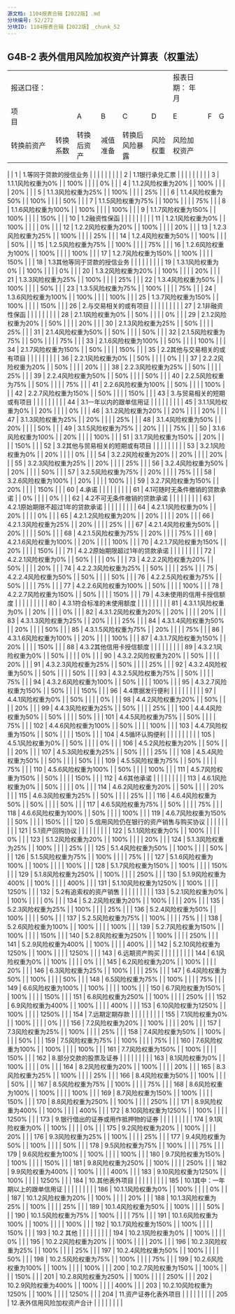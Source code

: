 ```yaml
---
源文档: 1104报表合辑【2022版】.md
分块编号: 52/272
分块ID: 1104报表合辑【2022版】_chunk_52
---
```


## G4B-2 表外信用风险加权资产计算表（权重法）

|  |  |  |  |  |  |  |  |  |
| --- | --- | --- | --- | --- | --- | --- | --- | --- |
| 报送口径： | | | | | | 报表日期： 年 月 | | |
| 项　　　　目 | | A | B | C | D | E | F | G |
| 转换前资产 | 转换系数 | 转换后资产 | 减值准备 | 转换后风险暴露 | 风险权重 | 风险加权资产 |
|
| 1 | 1.等同于贷款的授信业务 |  |  |  |  |  |  |  |
| 2 | 1.1银行承兑汇票 |  |  |  |  |  |  |  |
| 3 | 1.1.1风险权重为0% |  | 100% |  |  |  | 0% |  |
| 4 | 1.1.2风险权重为20% |  | 100% |  |  |  | 20% |  |
| 5 | 1.1.3风险权重为25% |  | 100% |  |  |  | 25% |  |
| 6 | 1.1.4风险权重为50% |  | 100% |  |  |  | 50% |  |
| 7 | 1.1.5风险权重为75% |  | 100% |  |  |  | 75% |  |
| 8 | 1.1.6风险权重为100% |  | 100% |  |  |  | 100% |  |
| 9 | 1.1.7风险权重为150% |  | 100% |  |  |  | 150% |  |
| 10 | 1.2融资性保函 |  |  |  |  |  |  |  |
| 11 | 1.2.1风险权重为0% |  | 100% |  |  |  | 0% |  |
| 12 | 1.2.2风险权重为20% |  | 100% |  |  |  | 20% |  |
| 13 | 1.2.3风险权重为25% |  | 100% |  |  |  | 25% |  |
| 14 | 1.2.4风险权重为50% |  | 100% |  |  |  | 50% |  |
| 15 | 1.2.5风险权重为75% |  | 100% |  |  |  | 75% |  |
| 16 | 1.2.6风险权重为100% |  | 100% |  |  |  | 100% |  |
| 17 | 1.2.7风险权重为150% |  | 100% |  |  |  | 150% |  |
| 18 | 1.3其他等同于贷款的授信业务 |  |  |  |  |  |  |  |
| 19 | 1.3.1风险权重为0% |  | 100% |  |  |  | 0% |  |
| 20 | 1.3.2风险权重为20% |  | 100% |  |  |  | 20% |  |
| 21 | 1.3.3风险权重为25% |  | 100% |  |  |  | 25% |  |
| 22 | 1.3.4风险权重为50% |  | 100% |  |  |  | 50% |  |
| 23 | 1.3.5风险权重为75% |  | 100% |  |  |  | 75% |  |
| 24 | 1.3.6风险权重为100% |  | 100% |  |  |  | 100% |  |
| 25 | 1.3.7风险权重为150% |  | 100% |  |  |  | 150% |  |
| 26 | 2.与交易相关的或有项目 |  |  |  |  |  |  |  |
| 27 | 2.1非融资性保函 |  |  |  |  |  |  |  |
| 28 | 2.1.1风险权重为0% |  | 50% |  |  |  | 0% |  |
| 29 | 2.1.2风险权重为20% |  | 50% |  |  |  | 20% |  |
| 30 | 2.1.3风险权重为25% |  | 50% |  |  |  | 25% |  |
| 31 | 2.1.4风险权重为50% |  | 50% |  |  |  | 50% |  |
| 32 | 2.1.5风险权重为75% |  | 50% |  |  |  | 75% |  |
| 33 | 2.1.6风险权重为100% |  | 50% |  |  |  | 100% |  |
| 34 | 2.1.7风险权重为150% |  | 50% |  |  |  | 150% |  |
| 35 | 2.2其他与交易相关的或有项目 |  |  |  |  |  |  |  |
| 36 | 2.2.1风险权重为0% |  | 50% |  |  |  | 0% |  |
| 37 | 2.2.2风险权重为20% |  | 50% |  |  |  | 20% |  |
| 38 | 2.2.3风险权重为25% |  | 50% |  |  |  | 25% |  |
| 39 | 2.2.4风险权重为50% |  | 50% |  |  |  | 50% |  |
| 40 | 2.2.5风险权重为75% |  | 50% |  |  |  | 75% |  |
| 41 | 2.2.6风险权重为100% |  | 50% |  |  |  | 100% |  |
| 42 | 2.2.7风险权重为150% |  | 50% |  |  |  | 150% |  |
| 43 | 3.与贸易相关的短期或有项目 |  |  |  |  |  |  |  |
| 44 | 3.1一年以内的跟单信用证 |  |  |  |  |  |  |  |
| 45 | 3.1.1风险权重为0% |  | 20% |  |  |  | 0% |  |
| 46 | 3.1.2风险权重为20% |  | 20% |  |  |  | 20% |  |
| 47 | 3.1.3风险权重为25% |  | 20% |  |  |  | 25% |  |
| 48 | 3.1.4风险权重为50% |  | 20% |  |  |  | 50% |  |
| 49 | 3.1.5风险权重为75% |  | 20% |  |  |  | 75% |  |
| 50 | 3.1.6风险权重为100% |  | 20% |  |  |  | 100% |  |
| 51 | 3.1.7风险权重为150% |  | 20% |  |  |  | 150% |  |
| 52 | 3.2其他与贸易相关的短期或有项目 |  |  |  |  |  |  |  |
| 53 | 3.2.1风险权重为0% |  | 20% |  |  |  | 0% |  |
| 54 | 3.2.2风险权重为20% |  | 20% |  |  |  | 20% |  |
| 55 | 3.2.3风险权重为25% |  | 20% |  |  |  | 25% |  |
| 56 | 3.2.4风险权重为50% |  | 20% |  |  |  | 50% |  |
| 57 | 3.2.5风险权重为75% |  | 20% |  |  |  | 75% |  |
| 58 | 3.2.6风险权重为100% |  | 20% |  |  |  | 100% |  |
| 59 | 3.2.7风险权重为150% |  | 20% |  |  |  | 150% |  |
| 60 | 4.承诺 |  |  |  |  |  |  |  |
| 61 | 4.1可随时无条件撤销的贷款承诺 |  | 0% |  |  |  | 0% |  |
| 62 | 4.2不可无条件撤销的贷款承诺 |  |  |  |  |  |  |  |
| 63 | 4.2.1原始期限不超过1年的贷款承诺 |  |  |  |  |  |  |  |
| 64 | 4.2.1.1风险权重为0% |  | 20% |  |  |  | 0% |  |
| 65 | 4.2.1.2风险权重为20% |  | 20% |  |  |  | 20% |  |
| 66 | 4.2.1.3风险权重为25% |  | 20% |  |  |  | 25% |  |
| 67 | 4.2.1.4风险权重为50% |  | 20% |  |  |  | 50% |  |
| 68 | 4.2.1.5风险权重为75% |  | 20% |  |  |  | 75% |  |
| 69 | 4.2.1.6风险权重为100% |  | 20% |  |  |  | 100% |  |
| 70 | 4.2.1.7风险权重为150% |  | 20% |  |  |  | 150% |  |
| 71 | 4.2.2原始期限超过1年的贷款承诺 |  |  |  |  |  |  |  |
| 72 | 4.2.2.1风险权重为0% |  | 50% |  |  |  | 0% |  |
| 73 | 4.2.2.2风险权重为20% |  | 50% |  |  |  | 20% |  |
| 74 | 4.2.2.3风险权重为25% |  | 50% |  |  |  | 25% |  |
| 75 | 4.2.2.4风险权重为50% |  | 50% |  |  |  | 50% |  |
| 76 | 4.2.2.5风险权重为75% |  | 50% |  |  |  | 75% |  |
| 77 | 4.2.2.6风险权重为100% |  | 50% |  |  |  | 100% |  |
| 78 | 4.2.2.7风险权重为150% |  | 50% |  |  |  | 150% |  |
| 79 | 4.3未使用的信用卡授信额度 |  |  |  |  |  |  |  |
| 80 | 4.3.1符合标准的未使用额度 |  |  |  |  |  |  |  |
| 81 | 4.3.1.1风险权重为0% |  | 20% |  |  |  | 0% |  |
| 82 | 4.3.1.2风险权重为20% |  | 20% |  |  |  | 20% |  |
| 83 | 4.3.1.3风险权重为25% |  | 20% |  |  |  | 25% |  |
| 84 | 4.3.1.4风险权重为50% |  | 20% |  |  |  | 50% |  |
| 85 | 4.3.1.5风险权重为75% |  | 20% |  |  |  | 75% |  |
| 86 | 4.3.1.6风险权重为100% |  | 20% |  |  |  | 100% |  |
| 87 | 4.3.1.7风险权重为150% |  | 20% |  |  |  | 150% |  |
| 88 | 4.3.2其他信用卡授信额度 |  |  |  |  |  |  |  |
| 89 | 4.3.2.1风险权重为0% |  | 50% |  |  |  | 0% |  |
| 90 | 4.3.2.2风险权重为20% |  | 50% |  |  |  | 20% |  |
| 91 | 4.3.2.3风险权重为25% |  | 50% |  |  |  | 25% |  |
| 92 | 4.3.2.4风险权重为50% |  | 50% |  |  |  | 50% |  |
| 93 | 4.3.2.5风险权重为75% |  | 50% |  |  |  | 75% |  |
| 94 | 4.3.2.6风险权重为100% |  | 50% |  |  |  | 100% |  |
| 95 | 4.3.2.7风险权重为150% |  | 50% |  |  |  | 150% |  |
| 96 | 4.4票据发行便利 |  |  |  |  |  |  |  |
| 97 | 4.4.1风险权重为0% |  | 50% |  |  |  | 0% |  |
| 98 | 4.4.2风险权重为20% |  | 50% |  |  |  | 20% |  |
| 99 | 4.4.3风险权重为25% |  | 50% |  |  |  | 25% |  |
| 100 | 4.4.4风险权重为50% |  | 50% |  |  |  | 50% |  |
| 101 | 4.4.5风险权重为75% |  | 50% |  |  |  | 75% |  |
| 102 | 4.4.6风险权重为100% |  | 50% |  |  |  | 100% |  |
| 103 | 4.4.7风险权重为150% |  | 50% |  |  |  | 150% |  |
| 104 | 4.5循环认购便利 |  |  |  |  |  |  |  |
| 105 | 4.5.1风险权重为0% |  | 50% |  |  |  | 0% |  |
| 106 | 4.5.2风险权重为20% |  | 50% |  |  |  | 20% |  |
| 107 | 4.5.3风险权重为25% |  | 50% |  |  |  | 25% |  |
| 108 | 4.5.4风险权重为50% |  | 50% |  |  |  | 50% |  |
| 109 | 4.5.5风险权重为75% |  | 50% |  |  |  | 75% |  |
| 110 | 4.5.6风险权重为100% |  | 50% |  |  |  | 100% |  |
| 111 | 4.5.7风险权重为150% |  | 50% |  |  |  | 150% |  |
| 112 | 4.6其他承诺 |  |  |  |  |  |  |  |
| 113 | 4.6.1风险权重为0% |  | 50% |  |  |  | 0% |  |
| 114 | 4.6.2风险权重为20% |  | 50% |  |  |  | 20% |  |
| 115 | 4.6.3风险权重为25% |  | 50% |  |  |  | 25% |  |
| 116 | 4.6.4风险权重为50% |  | 50% |  |  |  | 50% |  |
| 117 | 4.6.5风险权重为75% |  | 50% |  |  |  | 75% |  |
| 118 | 4.6.6风险权重为100% |  | 50% |  |  |  | 100% |  |
| 119 | 4.6.7风险权重为150% |  | 50% |  |  |  | 150% |  |
| 120 | 5.信用风险仍在银行的资产销售与购买协议 |  |  |  |  |  |  |  |
| 121 | 5.1资产回购协议 |  |  |  |  |  |  |  |
| 122 | 5.1.1风险权重为0% |  | 100% |  |  |  | 0% |  |
| 123 | 5.1.2风险权重为20% |  | 100% |  |  |  | 20% |  |
| 124 | 5.1.3风险权重为25% |  | 100% |  |  |  | 25% |  |
| 125 | 5.1.4风险权重为50% |  | 100% |  |  |  | 50% |  |
| 126 | 5.1.5风险权重为75% |  | 100% |  |  |  | 75% |  |
| 127 | 5.1.6风险权重为100% |  | 100% |  |  |  | 100% |  |
| 128 | 5.1.7风险权重为150% |  | 100% |  |  |  | 150% |  |
| 129 | 5.1.8风险权重为250% |  | 100% |  |  |  | 250% |  |
| 130 | 5.1.9风险权重为400% |  | 100% |  |  |  | 400% |  |
| 131 | 5.1.10风险权重为1250% |  | 100% |  |  |  | 1250% |  |
| 132 | 5.2有追索权的资产销售 |  |  |  |  |  |  |  |
| 133 | 5.2.1风险权重为0% |  | 100% |  |  |  | 0% |  |
| 134 | 5.2.2风险权重为20% |  | 100% |  |  |  | 20% |  |
| 135 | 5.2.3风险权重为25% |  | 100% |  |  |  | 25% |  |
| 136 | 5.2.4风险权重为50% |  | 100% |  |  |  | 50% |  |
| 137 | 5.2.5风险权重为75% |  | 100% |  |  |  | 75% |  |
| 138 | 5.2.6风险权重为100% |  | 100% |  |  |  | 100% |  |
| 139 | 5.2.7风险权重为150% |  | 100% |  |  |  | 150% |  |
| 140 | 5.2.8风险权重为250% |  | 100% |  |  |  | 250% |  |
| 141 | 5.2.9风险权重为400% |  | 100% |  |  |  | 400% |  |
| 142 | 5.2.10风险权重为1250% |  | 100% |  |  |  | 1250% |  |
| 143 | 6.远期资产购买 |  |  |  |  |  |  |  |
| 144 | 6.1风险权重为0% |  | 100% |  |  |  | 0% |  |
| 145 | 6.2风险权重为20% |  | 100% |  |  |  | 20% |  |
| 146 | 6.3风险权重为25% |  | 100% |  |  |  | 25% |  |
| 147 | 6.4风险权重为50% |  | 100% |  |  |  | 50% |  |
| 148 | 6.5风险权重为75% |  | 100% |  |  |  | 75% |  |
| 149 | 6.6风险权重为100% |  | 100% |  |  |  | 100% |  |
| 150 | 6.7风险权重为150% |  | 100% |  |  |  | 150% |  |
| 151 | 6.8风险权重为250% |  | 100% |  |  |  | 250% |  |
| 152 | 6.9风险权重为400% |  | 100% |  |  |  | 400% |  |
| 153 | 6.10风险权重为1250% |  | 100% |  |  |  | 1250% |  |
| 154 | 7.远期定期存款 |  |  |  |  |  |  |  |
| 155 | 7.1风险权重为0% |  | 100% |  |  |  | 0% |  |
| 156 | 7.2风险权重为20% |  | 100% |  |  |  | 20% |  |
| 157 | 7.3风险权重为25% |  | 100% |  |  |  | 25% |  |
| 158 | 7.4风险权重为50% |  | 100% |  |  |  | 50% |  |
| 159 | 7.5风险权重为75% |  | 100% |  |  |  | 75% |  |
| 160 | 7.6风险权重为100% |  | 100% |  |  |  | 100% |  |
| 161 | 7.7风险权重为150% |  | 100% |  |  |  | 150% |  |
| 162 | 8.部分交款的股票及证券 |  |  |  |  |  |  |  |
| 163 | 8.1风险权重为0% |  | 100% |  |  |  | 0% |  |
| 164 | 8.2风险权重为20% |  | 100% |  |  |  | 20% |  |
| 165 | 8.3风险权重为25% |  | 100% |  |  |  | 25% |  |
| 166 | 8.4风险权重为50% |  | 100% |  |  |  | 50% |  |
| 167 | 8.5风险权重为75% |  | 100% |  |  |  | 75% |  |
| 168 | 8.6风险权重为100% |  | 100% |  |  |  | 100% |  |
| 169 | 8.7风险权重为150% |  | 100% |  |  |  | 150% |  |
| 170 | 8.8风险权重为250% |  | 100% |  |  |  | 250% |  |
| 171 | 8.9风险权重为400% |  | 100% |  |  |  | 400% |  |
| 172 | 8.10风险权重为1250% |  | 100% |  |  |  | 1250% |  |
| 173 | 9.银行借出的证券或用作抵押物的证券 |  |  |  |  |  |  |  |
| 174 | 9.1风险权重为0% |  | 100% |  |  |  | 0% |  |
| 175 | 9.2风险权重为20% |  | 100% |  |  |  | 20% |  |
| 176 | 9.3风险权重为25% |  | 100% |  |  |  | 25% |  |
| 177 | 9.4风险权重为50% |  | 100% |  |  |  | 50% |  |
| 178 | 9.5风险权重为75% |  | 100% |  |  |  | 75% |  |
| 179 | 9.6风险权重为100% |  | 100% |  |  |  | 100% |  |
| 180 | 9.7风险权重为150% |  | 100% |  |  |  | 150% |  |
| 181 | 9.8风险权重为250% |  | 100% |  |  |  | 250% |  |
| 182 | 9.9风险权重为400% |  | 100% |  |  |  | 400% |  |
| 183 | 9.10风险权重为1250% |  | 100% |  |  |  | 1250% |  |
| 184 | 10.其他表外项目 |  |  |  |  |  |  |  |
| 185 | 10.1其中：一年期以上的跟单信用证 |  |  |  |  |  |  |  |
| 186 | 10.1.1风险权重为0% |  | 100% |  |  |  | 0% |  |
| 187 | 10.1.2风险权重为20% |  | 100% |  |  |  | 20% |  |
| 188 | 10.1.3风险权重为25% |  | 100% |  |  |  | 25% |  |
| 189 | 10.1.4风险权重为50% |  | 100% |  |  |  | 50% |  |
| 190 | 10.1.5风险权重为75% |  | 100% |  |  |  | 75% |  |
| 191 | 10.1.6风险权重为100% |  | 100% |  |  |  | 100% |  |
| 192 | 10.1.7风险权重为150% |  | 100% |  |  |  | 150% |  |
| 193 | 10.2 其他 |  |  |  |  |  |  |  |
| 194 | 10.2.1风险权重为0% |  | 100% |  |  |  | 0% |  |
| 195 | 10.2.2风险权重为20% |  | 100% |  |  |  | 20% |  |
| 196 | 10.2.3风险权重为25% |  | 100% |  |  |  | 25% |  |
| 197 | 10.2.4风险权重为50% |  | 100% |  |  |  | 50% |  |
| 198 | 10.2.5风险权重为75% |  | 100% |  |  |  | 75% |  |
| 199 | 10.2.6风险权重为100% |  | 100% |  |  |  | 100% |  |
| 200 | 10.2.7风险权重为150% |  | 100% |  |  |  | 150% |  |
| 201 | 10.2.8风险权重为250% |  | 100% |  |  |  | 250% |  |
| 202 | 10.2.9风险权重为400% |  | 100% |  |  |  | 400% |  |
| 203 | 10.2.10风险权重为1250% |  | 100% |  |  |  | 1250% |  |
| 204 | 11.资产证券化表外项目 |  |  |  |  |  |  |  |
| 205 | 12.表外信用风险加权资产合计 |  |  |  |  |  |  |  |
